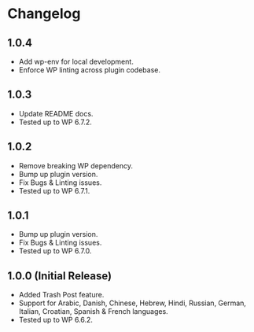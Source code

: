 # Changelog

## 1.0.4
* Add wp-env for local development.
* Enforce WP linting across plugin codebase.

## 1.0.3
* Update README docs.
* Tested up to WP 6.7.2.

## 1.0.2
* Remove breaking WP dependency.
* Bump up plugin version.
* Fix Bugs & Linting issues.
* Tested up to WP 6.7.1.

## 1.0.1
* Bump up plugin version.
* Fix Bugs & Linting issues.
* Tested up to WP 6.7.0.

## 1.0.0 (Initial Release)
* Added Trash Post feature.
* Support for Arabic, Danish, Chinese, Hebrew, Hindi, Russian, German, Italian, Croatian, Spanish & French languages.
* Tested up to WP 6.6.2.
